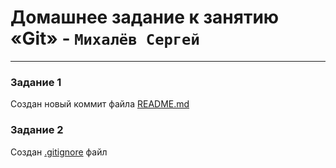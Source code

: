 # Домашнее задание к занятию «Git» - `Михалёв Сергей`

---

### Задание 1

Создан новый коммит файла [README.md](https://github.com/sergeMMikh/hw_git_25.10.2023/commit/96f3c4b310853cde07b4f94fed9c7f9c6e49eff7)

### Задание 2

Создан [.gitignore]([https://github.com/sergeMMikh/hw_git_25.10.2023/commit/96f3c4b310853cde07b4f94fed9c7f9c6e49eff7](https://github.com/sergeMMikh/hw_git_25.10.2023/commit/ded72f434f2e24e20d8b0a3328d0d92d89dda9f7)https://github.com/sergeMMikh/hw_git_25.10.2023/commit/ded72f434f2e24e20d8b0a3328d0d92d89dda9f7)  файл 
